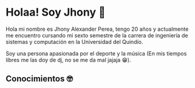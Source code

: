 <div>
  <h1>Holaa! Soy Jhony 👋</h1>
</div>
<div>
  <p>Hola mi nombre es Jhony Alexander Perea, tengo 20 años y actualmente me encuentro cursando mi sexto semestre de 
  la carrera de ingeniería de sistemas y computación en la Universidad del Quindío.</p>
  <p>Soy una persona apasionada por el deporte y
  la música (En mis tiempos libres me las doy de dj, no se me da mal jajaja 😁).</p>
</div>
<div>
  <h2>Conocimientos 🤓</h2>
  <ls>
    
  </ls>
</div>
